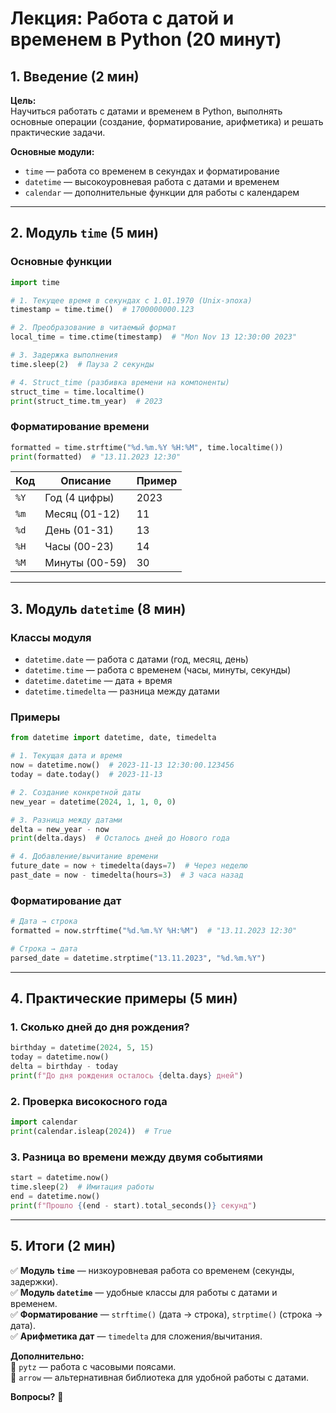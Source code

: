 # **Лекция: Работа с датой и временем в Python (20 минут)**

## **1. Введение (2 мин)**
**Цель:**  
Научиться работать с датами и временем в Python, выполнять основные операции (создание, форматирование, арифметика) и решать практические задачи.

**Основные модули:**
- `time` — работа со временем в секундах и форматирование
- `datetime` — высокоуровневая работа с датами и временем
- `calendar` — дополнительные функции для работы с календарем

---

## **2. Модуль `time` (5 мин)**
### **Основные функции**
```python
import time

# 1. Текущее время в секундах с 1.01.1970 (Unix-эпоха)
timestamp = time.time()  # 1700000000.123

# 2. Преобразование в читаемый формат
local_time = time.ctime(timestamp)  # "Mon Nov 13 12:30:00 2023"

# 3. Задержка выполнения
time.sleep(2)  # Пауза 2 секунды

# 4. Struct_time (разбивка времени на компоненты)
struct_time = time.localtime()
print(struct_time.tm_year)  # 2023
```

### **Форматирование времени**
```python
formatted = time.strftime("%d.%m.%Y %H:%M", time.localtime())
print(formatted)  # "13.11.2023 12:30"
```

| Код | Описание         | Пример  |
|-----|------------------|---------|
| `%Y` | Год (4 цифры)    | 2023    |
| `%m` | Месяц (01-12)    | 11      |
| `%d` | День (01-31)     | 13      |
| `%H` | Часы (00-23)     | 14      |
| `%M` | Минуты (00-59)   | 30      |

---

## **3. Модуль `datetime` (8 мин)**
### **Классы модуля**
- `datetime.date` — работа с датами (год, месяц, день)
- `datetime.time` — работа с временем (часы, минуты, секунды)
- `datetime.datetime` — дата + время
- `datetime.timedelta` — разница между датами

### **Примеры**
```python
from datetime import datetime, date, timedelta

# 1. Текущая дата и время
now = datetime.now()  # 2023-11-13 12:30:00.123456
today = date.today()  # 2023-11-13

# 2. Создание конкретной даты
new_year = datetime(2024, 1, 1, 0, 0)

# 3. Разница между датами
delta = new_year - now
print(delta.days)  # Осталось дней до Нового года

# 4. Добавление/вычитание времени
future_date = now + timedelta(days=7)  # Через неделю
past_date = now - timedelta(hours=3)  # 3 часа назад
```

### **Форматирование дат**
```python
# Дата → строка
formatted = now.strftime("%d.%m.%Y %H:%M")  # "13.11.2023 12:30"

# Строка → дата
parsed_date = datetime.strptime("13.11.2023", "%d.%m.%Y")
```

---

## **4. Практические примеры (5 мин)**
### **1. Сколько дней до дня рождения?**
```python
birthday = datetime(2024, 5, 15)
today = datetime.now()
delta = birthday - today
print(f"До дня рождения осталось {delta.days} дней")
```

### **2. Проверка високосного года**
```python
import calendar
print(calendar.isleap(2024))  # True
```

### **3. Разница во времени между двумя событиями**
```python
start = datetime.now()
time.sleep(2)  # Имитация работы
end = datetime.now()
print(f"Прошло {(end - start).total_seconds()} секунд")
```

---

## **5. Итоги (2 мин)**
✅ **Модуль `time`** — низкоуровневая работа со временем (секунды, задержки).  
✅ **Модуль `datetime`** — удобные классы для работы с датами и временем.  
✅ **Форматирование** — `strftime()` (дата → строка), `strptime()` (строка → дата).  
✅ **Арифметика дат** — `timedelta` для сложения/вычитания.  

**Дополнительно:**  
📌 `pytz` — работа с часовыми поясами.  
📌 `arrow` — альтернативная библиотека для удобной работы с датами.  

**Вопросы?** 🚀